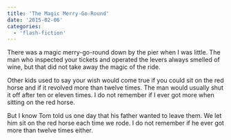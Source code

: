 ```yaml
---
title: 'The Magic Merry-Go-Round'
date: '2015-02-06'
categories:
  - 'flash-fiction'
---
```


There was a magic merry-go-round down by the pier when I was little. The man who
inspected your tickets and operated the levers always smelled of wine, but that
did not take away the magic of the ride.

Other kids used to say your wish would come true if you could sit on the red
horse and if it revolved more than twelve times. The man would usually shut it
off after ten or eleven times. I do not remember if I ever got more when sitting
on the red horse.

But I know Tom told us one day that his father wanted to leave them. We let him
sit on the red horse each time we rode. I do not remember if he ever got more
than twelve times either.
